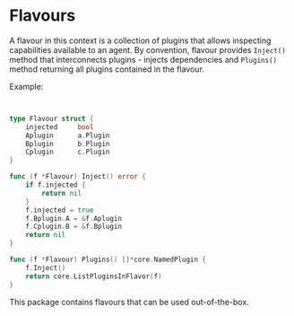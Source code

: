 # Flavours

A flavour in this context is a collection of plugins that allows inspecting capabilities available 
to an agent. By convention, flavour provides `Inject()` method that interconnects plugins - injects dependencies and
`Plugins()` method returning all plugins contained in the flavour.

Example:
```go


type Flavour struct {
	injected     bool
	Aplugin      a.Plugin
	Bplugin      b.Plugin
	Cplugin      c.Plugin
}

func (f *Flavour) Inject() error {
	if f.injected {
		return nil
	}
	f.injected = true
	f.Bplugin.A = &f.Aplugin
	f.Cplugin.B = &f.Bplugin
	return nil
}

func (f *Flavour) Plugins() []*core.NamedPlugin {
	f.Inject()
	return core.ListPluginsInFlavor(f)
}

```

This package contains flavours that can be used out-of-the-box.
